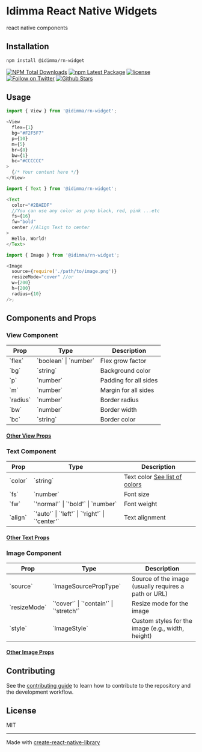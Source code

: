 # Idimma React Native Widgets

react native components

## Installation

```sh
npm install @idimma/rn-widget
```
[![NPM Total Downloads](https://img.shields.io/npm/dt/@idimma/rn-widget.svg?style=flat-square&label=Total+Downloads)](https://www.npmjs.com/package/@idimma/rn-widget)
[![npm Latest Package](https://img.shields.io/npm/v/@idimma/rn-widget/latest.svg)](https://www.npmjs.com/package/@idimma/rn-widget)
[![license](https://img.shields.io/badge/license-MIT-blue.svg)](https://github.com/idimma/rn-widgets/blob/main/LICENSE)
[![Follow on Twitter](https://img.shields.io/twitter/follow/idimmanuel.svg?label=follow+idimmanuel)](https://x.com/idimmanuel)
[![Github Stars](https://img.shields.io/github/stars/idimma/rn-widgets)](https://github.com/idimma/rn-widgets/stargazers)

[//]: # ([![npm downloads]&#40;https://img.shields.io/npm/dm/@idimma/rn-widget.svg&#41;]&#40;https://npm-stat.com/charts.html?package=@idimma/rn-widgets&#41;)

## Usage

```js
import { View } from '@idimma/rn-widget';

<View
  flex={1}
  bg="#F2F5F7"
  p={10}
  m={5}
  br={8}
  bw={1}
  bc="#CCCCCC"
>
  {/* Your content here */}
</View>
```

```js
import { Text } from '@idimma/rn-widget';

<Text
  color="#2BAEDF"
  //You can use any color as prop black, red, pink ...etc
  fs={16}
  fw="bold"
  center //Align Text to center
>
  Hello, World!
</Text>
```

```js
import { Image } from '@idimma/rn-widget';

<Image
  source={require('./path/to/image.png')}
  resizeMode="cover" //or
  w={200}
  h={200}
  radius={10}
/>;
```

## Components and Props

### View Component

| Prop       | Type                | Description                                              |
|------------|---------------------|----------------------------------------------------------|
| \`flex\`   | \`boolean\` \| \`number\`| Flex grow factor                                         |
| \`bg\`     | \`string\`             | Background color                                         |
| \`p\`      | \`number\`             | Padding for all sides                                    |
| \`m\`      | \`number\`             | Margin for all sides                                     |
| \`radius\` | \`number\`            | Border radius                                            |
| \`bw\`     | \`number\`             | Border width                                             |
| \`bc\`     | \`string\`             | Border color                                             |

#### [Other View Props](./docs/View.md)

### Text Component

| Prop      | Type                | Description                                       |
|-----------|---------------------|---------------------------------------------------|
| \`color\` | \`string\`             | Text color      [See list of colors](./docs/Colors.md) |
| \`fs\`     | \`number\`             | Font size                                         |
| \`fw\`    | \`'normal'\` \| \`'bold'\` \| \`number\` | Font weight                                       |
| \`align\` | \`'auto'\` \| \`'left'\` \| \`'right'\` \| \`'center'\` | Text alignment                                    |

#### [Other Text Props](./docs/Text.md)


### Image Component

| Prop           | Type                | Description                                              |
|----------------|---------------------|----------------------------------------------------------|
| \`source\`       | \`ImageSourcePropType\`| Source of the image (usually requires a path or URL)     |
| \`resizeMode\`   | \`'cover'\` \| \`'contain'\` \| \`'stretch'\` | Resize mode for the image    |
| \`style\`        | \`ImageStyle\`         | Custom styles for the image (e.g., width, height)        |
#### [Other Image Props](./docs/Image.md)

## Contributing

See the [contributing guide](CONTRIBUTING.md) to learn how to contribute to the repository and the development workflow.

## License

MIT

---

Made with [create-react-native-library](https://github.com/callstack/react-native-builder-bob)
